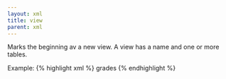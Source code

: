 ```yaml
---
layout: xml
title: view
parent: xml
---
```

Marks the beginning av a new view. A view has a name and one or more tables.

Example:
{% highlight xml %}
    <views>
        <view>
            <name>grades</name>
            <tables>
                <table>
{% endhighlight %}

